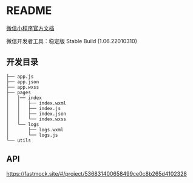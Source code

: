 # README

[微信小程序官方文档](https://developers.weixin.qq.com/miniprogram/dev/framework/structure.html)

微信开发者工具：稳定版 Stable Build (1.06.22010310)

## 开发目录

```text
├── app.js
├── app.json
├── app.wxss
├── pages
│   │── index
│   │   ├── index.wxml
│   │   ├── index.js
│   │   ├── index.json
│   │   └── index.wxss
│   └── logs
│       ├── logs.wxml
│       └── logs.js
└── utils
```

## API

https://fastmock.site/#/project/536831400658499ce0c8b265d4102328
